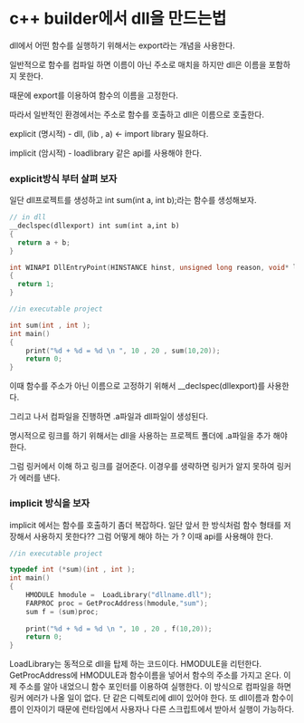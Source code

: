 # c++ builder에서 dll을 만드는법

dll에서 어떤 함수를 실행하기 위해서는 export라는 개념을 사용한다.

일반적으로 함수를 컴파일 하면 이름이 아닌 주소로 매치을 하지만 dll은 이름을 포함하지 못한다.

때문에 export를 이용하여 함수의 이름을 고정한다.

따라서 일반적인 환경에서는 주소로 함수를 호출하고 dll은 이름으로 호출한다.

explicit (명시적) -  dll,  (lib , a) <-  import library 필요하다.

implicit (암시적) -  loadlibrary 같은 api를 사용해야 한다.

### explicit방식 부터 살펴 보자 

일단 dll프로젝트를 생성하고 int sum(int a, int b);라는 함수를 생성해보자.

```c++
// in dll
__declspec(dllexport) int sum(int a,int b)
{
  return a + b;
}

int WINAPI DllEntryPoint(HINSTANCE hinst, unsigned long reason, void* lpReserved)
{
  return 1;
}

```

```c++
//in executable project 

int sum(int , int );
int main()
{
    print("%d + %d = %d \n ", 10 , 20 , sum(10,20));
    return 0;
}
```



이때 함수를 주소가 아닌 이름으로 고정하기 위해서 __declspec(dllexport)를 사용한다.

그리고 나서 컴파일을 진행하면 .a파일과 dll파일이 생성된다.

명시적으로 링크를 하기 위해서는 dll을 사용하는 프로젝트 폴더에 .a파일을 추가 해야 한다.

그럼 링커에서 이해 하고 링크를 걸어준다.  이경우를 생략하면 링커가 알지 못하여 링커가 에러를 낸다.



### implicit 방식을 보자

implicit 에서는 함수를 호출하기 좀더 복잡하다. 일단 앞서 한  방식처럼 함수 형태를 저장해서 사용하지 못한다?? 그럼 어떻게 해야 하는 가 ? 이때 api를 사용해야 한다. 

```c++
//in executable project 

typedef int (*sum)(int , int );
int main()
{
    HMODULE hmodule =  LoadLibrary("dllname.dll");
    FARPROC proc = GetProcAddress(hmodule,"sum");
    sum f = (sum)proc;
    
    print("%d + %d = %d \n ", 10 , 20 , f(10,20));
    return 0;
}
```

LoadLibrary는 동적으로 dll을 탑제 하는 코드이다. HMODULE을 리턴한다. GetProcAddress에 HMODULE과 함수이름을 넣어서 함수의 주소를 가지고 온다. 이제 주소를 알아 내었으니 함수 포인터를 이용하여 실행한다. 이 방식으로 컴파일을 하면 링커 에러가 나올 일이 없다. 단 같은 디렉토리에 dll이 있어야 한다. 또 dll이름과 함수이름이 인자이기 때문에 런타임에서 사용자나 다른 스크립트에서 받아서 실행이 가능하다. 

